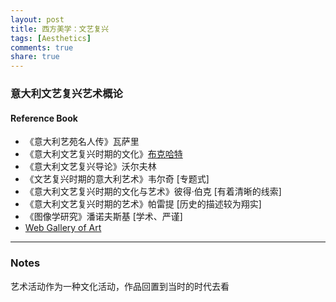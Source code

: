 ```yaml
---
layout: post
title: 西方美学：文艺复兴
tags: [Aesthetics]
comments: true
share: true
---
```


### 意大利文艺复兴艺术概论

#### Reference Book

- 《意大利艺苑名人传》瓦萨里
- 《意大利文艺复兴时期的文化》[布克哈特](https://en.wikipedia.org/wiki/Jacob_Burckhardt) 
- 《意大利文艺复兴导论》沃尔夫林
- 《文艺复兴时期的意大利艺术》韦尔奇 [专题式]
- 《意大利文艺复兴时期的文化与艺术》彼得·伯克 [有着清晰的线索]
- 《意大利文艺复兴时期的艺术》帕雷提 [历史的描述较为翔实]
- 《图像学研究》潘诺夫斯基 [学术、严谨]
-   [Web Gallery of Art](http://www.wga.hu/index1.html)

----

### Notes

艺术活动作为一种文化活动，作品回置到当时的时代去看